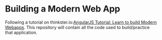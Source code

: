 Building a Modern Web App
================================

Following a tutorial on thinkster.io:[AngularJS Tutorial: Learn to build Modern Webapps](http://www.thinkster.io/angularjs/r1gRPYp4kM/angularjs-tutorial-learn-to-build-modern-webapps). This repository will contain all the code used to build/practice that application.